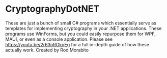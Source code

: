 # CryptographyDotNET
These are just a bunch of small C# programs which essentially serve as templates for implementing cryptography in your .NET applications. 
These programs use WinForms, but you could easily repurpose them for WPF, MAUI, or even as a console application.
Please see https://youtu.be/2r63nROkqEg for a full in-depth guide of how these actually work.
Created by Rod Morabito
